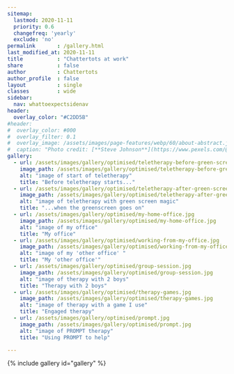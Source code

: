 ```yaml
---
sitemap:
  lastmod: 2020-11-11
  priority: 0.6
  changefreq: 'yearly'
  exclude: 'no'
permalink       : /gallery.html
last_modified_at: 2020-11-11
title           : "Chattertots at work"
share           : false
author          : Chattertots
author_profile  : false
layout          : single
classes         : wide
sidebar:
  nav: whattoexpectsidenav
header:
  overlay_color: "#C2DD5B"
#header:
#  overlay_color: #000
#  overlay_filter: 0.1
#  overlay_image: /assets/images/page-features/webp/60/about-abstract.jpg
#  caption: "Photo credit: [**Steve Johnson**](https://www.pexels.com/@steve)"
gallery:
  - url: /assets/images/gallery/optimised/teletherapy-before-green-screen.jpg
    image_path: /assets/images/gallery/optimised/teletherapy-before-green-screen.jpg
    alt: "image of start of teletherapy"
    title: "Before teletherapy starts..."
  - url: /assets/images/gallery/optimised/teletherapy-after-green-screen.jpg
    image_path: /assets/images/gallery/optimised/teletherapy-after-green-screen.jpg
    alt: "image of teletherapy with green screen magic"
    title: "...when the greenscreen goes on"
  - url: /assets/images/gallery/optimised/my-home-office.jpg
    image_path: /assets/images/gallery/optimised/my-home-office.jpg
    alt: "image of my office"
    title: "My office"
  - url: /assets/images/gallery/optimised/working-from-my-office.jpg
    image_path: /assets/images/gallery/optimised/working-from-my-office.jpg
    alt: "image of my 'other office' "
    title: "My 'other office'"
  - url: /assets/images/gallery/optimised/group-session.jpg
    image_path: /assets/images/gallery/optimised/group-session.jpg
    alt: "image of therapy with 2 boys"
    title: "Therapy with 2 boys"
  - url: /assets/images/gallery/optimised/therapy-games.jpg
    image_path: /assets/images/gallery/optimised/therapy-games.jpg
    alt: "image of therapy with a game I use"
    title: "Engaged therapy"
  - url: /assets/images/gallery/optimised/prompt.jpg
    image_path: /assets/images/gallery/optimised/prompt.jpg
    alt: "image of PROMPT therapy"
    title: "Using PROMPT to help"

---
```

{% include gallery id="gallery" %}

